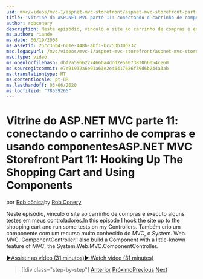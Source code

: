 ```yaml
---
uid: mvc/videos/mvc-1/aspnet-mvc-storefront/aspnet-mvc-storefront-part-11-hooking-up-the-shopping-cart-and-using-components
title: 'Vitrine do ASP.NET MVC parte 11: conectando o carrinho de compras e usando componentes | Microsoft Docs'
author: robconery
description: Neste episódio, vinculo o site ao carrinho de compras e executo alguns testes em meus controladores. Também crio um componente com um recurso muito conhecido do MVC, th...
ms.author: riande
ms.date: 06/19/2008
ms.assetid: 25cc35b4-601e-448b-abf1-bc253b30d232
msc.legacyurl: /mvc/videos/mvc-1/aspnet-mvc-storefront/aspnet-mvc-storefront-part-11-hooking-up-the-shopping-cart-and-using-components
msc.type: video
ms.openlocfilehash: dbf2a5966227466ba4ddd2e5a07383066054ce60
ms.sourcegitcommit: e7e91932a6e91a63e2e46417626f39d6b244a3ab
ms.translationtype: MT
ms.contentlocale: pt-BR
ms.lasthandoff: 03/06/2020
ms.locfileid: "78559265"
---
```

# <a name="aspnet-mvc-storefront-part-11-hooking-up-the-shopping-cart-and-using-components"></a><span data-ttu-id="957bc-104">Vitrine do ASP.NET MVC parte 11: conectando o carrinho de compras e usando componentes</span><span class="sxs-lookup"><span data-stu-id="957bc-104">ASP.NET MVC Storefront Part 11: Hooking Up The Shopping Cart and Using Components</span></span>

<span data-ttu-id="957bc-105">por [Rob cônica](https://github.com/robconery)</span><span class="sxs-lookup"><span data-stu-id="957bc-105">by [Rob Conery](https://github.com/robconery)</span></span>

<span data-ttu-id="957bc-106">Neste episódio, vinculo o site ao carrinho de compras e executo alguns testes em meus controladores.</span><span class="sxs-lookup"><span data-stu-id="957bc-106">In this episode I hook the site up to the shopping cart and run some tests on my Controllers.</span></span> <span data-ttu-id="957bc-107">Também crio um componente com um recurso muito conhecido do MVC, o System. Web. MVC. ComponentController.</span><span class="sxs-lookup"><span data-stu-id="957bc-107">I also build a Component with a little-known feature of MVC, the System.Web.MVC.ComponentController.</span></span>

[<span data-ttu-id="957bc-108">&#9654;Assistir ao vídeo (31 minutos)</span><span class="sxs-lookup"><span data-stu-id="957bc-108">&#9654; Watch video (31 minutes)</span></span>](https://channel9.msdn.com/Blogs/ASP-NET-Site-Videos/aspnet-mvc-storefront-part-11-hooking-up-the-shopping-cart-and-using-components)

> [!div class="step-by-step"]
> <span data-ttu-id="957bc-109">[Anterior](aspnet-mvc-storefront-part-10-shopping-cart-refactor-and-authorization.md)
> [Próximo](aspnet-mvc-storefront-part-12-mocking.md)</span><span class="sxs-lookup"><span data-stu-id="957bc-109">[Previous](aspnet-mvc-storefront-part-10-shopping-cart-refactor-and-authorization.md)
[Next](aspnet-mvc-storefront-part-12-mocking.md)</span></span>
